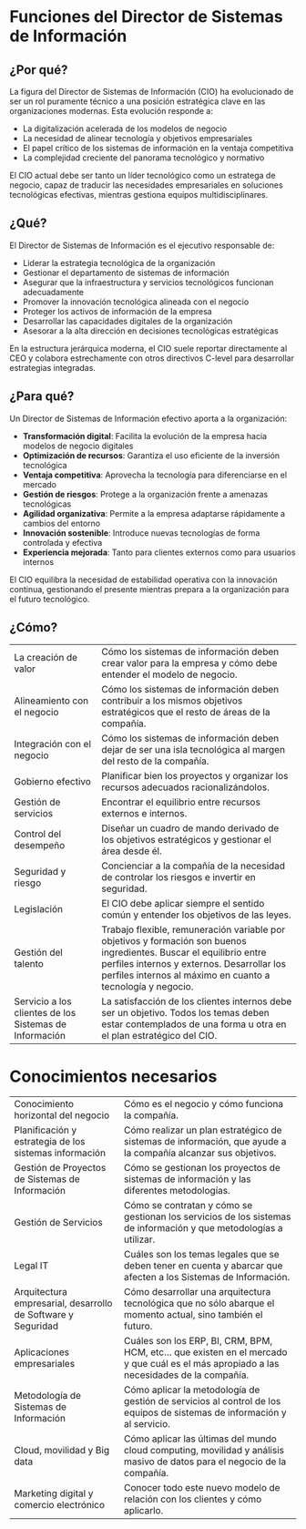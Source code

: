 # Funciones del Director de Sistemas de Información

## ¿Por qué?

La figura del Director de Sistemas de Información (CIO) ha evolucionado de ser un rol puramente técnico a una posición estratégica clave en las organizaciones modernas. Esta evolución responde a:

- La digitalización acelerada de los modelos de negocio
- La necesidad de alinear tecnología y objetivos empresariales
- El papel crítico de los sistemas de información en la ventaja competitiva
- La complejidad creciente del panorama tecnológico y normativo

El CIO actual debe ser tanto un líder tecnológico como un estratega de negocio, capaz de traducir las necesidades empresariales en soluciones tecnológicas efectivas, mientras gestiona equipos multidisciplinares.

## ¿Qué?

El Director de Sistemas de Información es el ejecutivo responsable de:

- Liderar la estrategia tecnológica de la organización
- Gestionar el departamento de sistemas de información
- Asegurar que la infraestructura y servicios tecnológicos funcionan adecuadamente
- Promover la innovación tecnológica alineada con el negocio
- Proteger los activos de información de la empresa
- Desarrollar las capacidades digitales de la organización
- Asesorar a la alta dirección en decisiones tecnológicas estratégicas

En la estructura jerárquica moderna, el CIO suele reportar directamente al CEO y colabora estrechamente con otros directivos C-level para desarrollar estrategias integradas.

## ¿Para qué?

Un Director de Sistemas de Información efectivo aporta a la organización:

- **Transformación digital**: Facilita la evolución de la empresa hacia modelos de negocio digitales
- **Optimización de recursos**: Garantiza el uso eficiente de la inversión tecnológica
- **Ventaja competitiva**: Aprovecha la tecnología para diferenciarse en el mercado
- **Gestión de riesgos**: Protege a la organización frente a amenazas tecnológicas
- **Agilidad organizativa**: Permite a la empresa adaptarse rápidamente a cambios del entorno
- **Innovación sostenible**: Introduce nuevas tecnologías de forma controlada y efectiva
- **Experiencia mejorada**: Tanto para clientes externos como para usuarios internos

El CIO equilibra la necesidad de estabilidad operativa con la innovación continua, gestionando el presente mientras prepara a la organización para el futuro tecnológico.

## ¿Cómo?

|||
-|-
La creación de valor|Cómo los sistemas de información deben crear valor para la empresa y cómo debe entender el modelo de negocio.
Alineamiento con el negocio|Cómo los sistemas de información deben contribuir a los mismos objetivos estratégicos que el resto de áreas de la compañía.
Integración con el negocio|Cómo los sistemas de información deben dejar de ser una isla tecnológica al margen del resto de la compañía.
Gobierno efectivo|Planificar bien los proyectos y organizar los recursos adecuados racionalizándolos.
Gestión de servicios|Encontrar el equilibrio entre recursos externos e internos.
Control del desempeño|Diseñar un cuadro de mando derivado de los objetivos estratégicos y gestionar el área desde él.
Seguridad y riesgo|Concienciar a la compañía de la necesidad de controlar los riesgos e invertir en seguridad.
Legislación|El CIO debe aplicar siempre el sentido común y entender los objetivos de las leyes.
Gestión del talento|Trabajo flexible, remuneración variable por objetivos y formación son buenos ingredientes. Buscar el equilibrio entre perfiles internos y externos. Desarrollar los perfiles internos al máximo en cuanto a tecnología y negocio.
Servicio a los clientes de los Sistemas de Información|La satisfacción de los clientes internos debe ser un objetivo. Todos los temas deben estar contemplados de una forma u otra en el plan estratégico del CIO.

# Conocimientos necesarios

|||
-|-
Conocimiento horizontal del negocio|Cómo es el negocio y cómo funciona la compañía.
Planificación y estrategia de los sistemas información|Cómo realizar un plan estratégico de sistemas de información, que ayude a la compañía alcanzar sus objetivos.
Gestión de Proyectos de Sistemas de Información|Cómo se gestionan los proyectos de sistemas de información y las diferentes metodologías.
Gestión de Servicios|Cómo se contratan y cómo se gestionan los servicios de los sistemas de información y que metodologías a utilizar.
Legal IT|Cuáles son los temas legales que se deben tener en cuenta y abarcar que afecten a los Sistemas de Información.
Arquitectura empresarial, desarrollo de Software y Seguridad|Cómo desarrollar una arquitectura tecnológica que no sólo abarque el momento actual, sino también el futuro.
Aplicaciones empresariales|Cuáles son los ERP, BI, CRM, BPM, HCM, etc… que existen en el mercado y que cuál es el más apropiado a las necesidades de la compañía.
Metodología de Sistemas de Información|Cómo aplicar la metodología de gestión de servicios al control de los equipos de sistemas de información y al servicio.
Cloud, movilidad y Big data|Cómo aplicar las últimas del mundo cloud computing, movilidad y análisis masivo de datos para el negocio de la compañía.
Marketing digital y comercio electrónico|Conocer todo este nuevo modelo de relación con los clientes y cómo aplicarlo.
